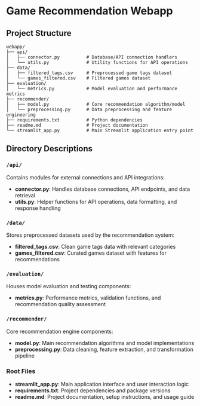 # Game Recommendation Webapp

## Project Structure

```
webapp/
├── api/
│   ├── connector.py          # Database/API connection handlers
│   └── utils.py              # Utility functions for API operations
├── data/
│   ├── filtered_tags.csv     # Preprocessed game tags dataset
│   └── games_filtered.csv    # Filtered games dataset
├── evaluation/
│   └── metrics.py            # Model evaluation and performance metrics
├── recommender/
│   ├── model.py              # Core recommendation algorithm/model
│   └── preprocessing.py      # Data preprocessing and feature engineering
├── requirements.txt          # Python dependencies
├── readme.md                 # Project documentation
└── streamlit_app.py          # Main Streamlit application entry point
```

## Directory Descriptions

### `/api/`
Contains modules for external connections and API integrations:
- **connector.py**: Handles database connections, API endpoints, and data retrieval
- **utils.py**: Helper functions for API operations, data formatting, and response handling

### `/data/`
Stores preprocessed datasets used by the recommendation system:
- **filtered_tags.csv**: Clean game tags data with relevant categories
- **games_filtered.csv**: Curated games dataset with features for recommendations

### `/evaluation/`
Houses model evaluation and testing components:
- **metrics.py**: Performance metrics, validation functions, and recommendation quality assessment

### `/recommender/`
Core recommendation engine components:
- **model.py**: Main recommendation algorithms and model implementations
- **preprocessing.py**: Data cleaning, feature extraction, and transformation pipeline

### Root Files
- **streamlit_app.py**: Main application interface and user interaction logic
- **requirements.txt**: Project dependencies and package versions
- **readme.md**: Project documentation, setup instructions, and usage guide
